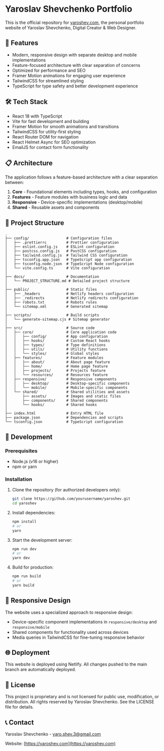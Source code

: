 # Yaroslav Shevchenko Portfolio

This is the official repository for [yaroshev.com](https://yaroshev.com), the personal portfolio website of Yaroslav Shevchenko, Digital Creator & Web Designer.

## 🚀 Features

- Modern, responsive design with separate desktop and mobile implementations
- Feature-focused architecture with clear separation of concerns
- Optimized for performance and SEO
- Framer Motion animations for engaging user experience
- TailwindCSS for streamlined styling
- TypeScript for type safety and better development experience

## 🛠️ Tech Stack

- React 18 with TypeScript
- Vite for fast development and building
- Framer Motion for smooth animations and transitions
- TailwindCSS for utility-first styling
- React Router DOM for navigation
- React Helmet Async for SEO optimization
- EmailJS for contact form functionality

## 📋 Architecture

The application follows a feature-based architecture with a clear separation between:

1. **Core** - Foundational elements including types, hooks, and configuration
2. **Features** - Feature modules with business logic and data
3. **Responsive** - Device-specific implementations (desktop/mobile)
4. **Shared** - Reusable assets and components

## 📁 Project Structure

```
.
├── config/                 # Configuration files
│   ├── .prettierrc         # Prettier configuration
│   ├── eslint.config.js    # ESLint configuration
│   ├── postcss.config.js   # PostCSS configuration
│   ├── tailwind.config.js  # Tailwind CSS configuration
│   ├── tsconfig.app.json   # TypeScript app configuration
│   ├── tsconfig.node.json  # TypeScript Node configuration
│   └── vite.config.ts      # Vite configuration
│
├── docs/                   # Documentation
│   └── PROJECT_STRUCTURE.md # Detailed project structure
│
├── public/                 # Static files
│   ├── _headers            # Netlify headers configuration
│   ├── _redirects          # Netlify redirects configuration
│   ├── robots.txt          # Robots rules
│   └── sitemap.xml         # Generated sitemap
│
├── scripts/                # Build scripts
│   └── generate-sitemap.cjs # Sitemap generator
│
├── src/                    # Source code
│   ├── core/               # Core application code
│   │   ├── config/         # App configuration
│   │   ├── hooks/          # Custom React hooks
│   │   ├── types/          # Type definitions
│   │   ├── utils/          # Utility functions
│   │   └── styles/         # Global styles
│   ├── features/           # Feature modules
│   │   ├── about/          # About page feature
│   │   ├── home/           # Home page feature
│   │   ├── projects/       # Projects feature
│   │   └── resources/      # Resources feature
│   ├── responsive/         # Responsive components
│   │   ├── desktop/        # Desktop-specific components
│   │   └── mobile/         # Mobile-specific components
│   └── shared/             # Shared utilities and assets
│       ├── assets/         # Images and static files
│       ├── components/     # Shared components
│       └── hooks/          # Shared hooks
│
├── index.html              # Entry HTML file
├── package.json            # Dependencies and scripts
└── tsconfig.json           # TypeScript configuration
```

## 🚀 Development

### Prerequisites

- Node.js (v16 or higher)
- npm or yarn

### Installation

1. Clone the repository (for authorized developers only):
   ```bash
   git clone https://github.com/yourusername/yaroshev.git
   cd yaroshev
   ```

2. Install dependencies:
   ```bash
   npm install
   # or
   yarn
   ```

3. Start the development server:
   ```bash
   npm run dev
   # or
   yarn dev
   ```

4. Build for production:
   ```bash
   npm run build
   # or
   yarn build
   ```

## 📱 Responsive Design

The website uses a specialized approach to responsive design:

- Device-specific component implementations in `responsive/desktop` and `responsive/mobile`
- Shared components for functionality used across devices
- Media queries in TailwindCSS for fine-tuning responsive behavior

## 🌐 Deployment

This website is deployed using Netlify. All changes pushed to the main branch are automatically deployed.

## 📄 License

This project is proprietary and is not licensed for public use, modification, or distribution. All rights reserved by Yaroslav Shevchenko. See the LICENSE file for details.

## 📞 Contact

Yaroslav Shevchenko - [yaro.shev.3@gmail.com](mailto:yaro.shev.3@gmail.com)

Website: [https://yaroshev.com](https://yaroshev.com) 